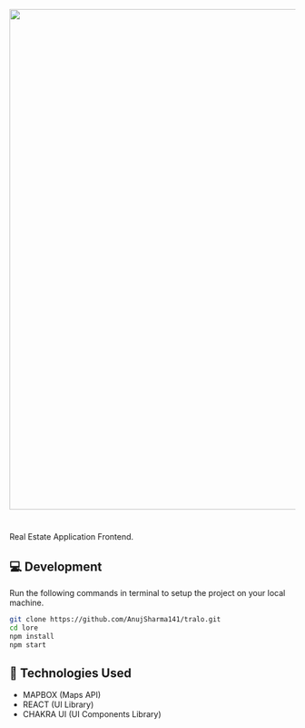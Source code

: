 <p align="center">
    <img width="880" src="https://i.ibb.co/YbWvV1f/React-App-Google-Chrome-2023-08-24-05-58-56-3.gif" />
</p>

#

Real Estate Application Frontend.

## :computer: Development
Run the following commands in terminal to setup the project on your local machine.

```bash 
git clone https://github.com/AnujSharma141/tralo.git
cd lore
npm install
npm start
```

## :rocket: Technologies Used

* MAPBOX (Maps API)
* REACT (UI Library)
* CHAKRA UI (UI Components Library)